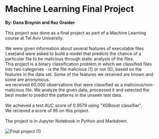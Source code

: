 # Machine Learning Final Project
**By: Dana Braynin and Raz Graider**<br><br>
This project was done as a final project as part of a Machine Learning course at Tel Aviv University.<br><br>
We were given information about several features of executable files (.exe)and were asked to build a model that predicts the chance of a particular file to be malicious through static analysis of the files.<br>
This project is a binary classification problem in which we classified files into two categories - is the file malicious (1) or not (0), based on the features in the data set. Some of the features we received are known and some are anonymous.<br>
we received 60,000 observations that were classified as a malicious/non-malicious file. We analyze the given data, processed it and selected the best model to predict the patterns in the unseen test data.<br><br>
We achieved a test AUC score of 0.9579 using "XGBoost classifier".<br>
We recieved a score of 95 on this project.<br><br>
The project is in Jupyter Notebook in Python and Markdown.<br><br>
![Final project (1)](https://github.com/DanaBraynin/Machine_Learning_Final_Project/assets/114236961/7baa7336-f0a0-4e95-b963-1068e0e98c66)
